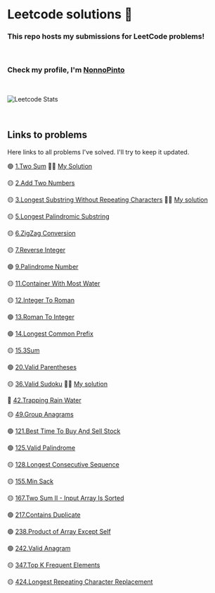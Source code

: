 # Leetcode solutions 🚀
### This repo hosts my submissions for LeetCode problems!

<br/>

### Check my profile, I'm [NonnoPinto](https://leetcode.com/NonnoPinto/)

<br/>

![Leetcode Stats](https://leetcard.jacoblin.cool/NonnoPinto)

<br/>

## Links to problems
Here links to all problems I've solved. I'll try to keep it updated.

🟢  [1.Two Sum](https://leetcode.com/problems/two-sum/) 👨‍💻 [My Solution](https://leetcode.com/problems/two-sum/solutions/3754197/java-beats-more-than-99-easy-sol/)

🟡 [2.Add Two Numbers](https://leetcode.com/problems/add-two-numbers/)

🟡 [3.Longest Substring Without Repeating Characters](https://leetcode.com/problems/longest-substring-without-repeating-characters/) 👨‍💻 [My solution](https://leetcode.com/problems/longest-substring-without-repeating-characters/solutions/3742039/java-sol/)

🟡 [5.Longest Palindromic Substring](https://leetcode.com/problems/longest-palindromic-substring/)

🟡 [6.ZigZag Conversion](https://leetcode.com/problems/zigzag-conversion/)

🟡 [7.Reverse Integer](https://leetcode.com/problems/reverse-integer/)

🟢 [9.Palindrome Number](https://leetcode.com/problems/palindrome-number/)

🟡 [11.Container With Most Water](https://leetcode.com/problems/container-with-most-water/)

🟡 [12.Integer To Roman](https://leetcode.com/problems/integer-to-roman/)

🟢 [13.Roman To Integer](https://leetcode.com/problems/roman-to-integer/)

🟢 [14.Longest Common Prefix](https://leetcode.com/problems/longest-common-prefix/)

🟡 [15.3Sum](https://leetcode.com/problems/3sum/)

🟢 [20.Valid Parentheses](https://leetcode.com/problems/valid-parentheses/)

🟡 [36.Valid Sudoku](https://leetcode.com/problems/valid-sudoku/) 👨‍💻 [My solution](https://leetcode.com/problems/valid-sudoku/solutions/3782789/java-o-n-solution/)

🔴 [42.Trapping Rain Water](https://leetcode.com/problems/trapping-rain-water/)

🟡 [49.Group Anagrams](https://leetcode.com/problems/group-anagrams/)

🟢 [121.Best Time To Buy And Sell Stock](https://leetcode.com/problems/best-time-to-buy-and-sell-stock/)

🟢 [125.Valid Palindrome](https://leetcode.com/problems/valid-palindrome/)

🟡 [128.Longest Consecutive Sequence](https://leetcode.com/problems/longest-consecutive-sequence/)

🟡 [155.Min Sack](https://leetcode.com/problems/min-stack/)

🟡 [167.Two Sum II - Input Array Is Sorted](https://leetcode.com/problems/two-sum-ii-input-array-is-sorted/)

🟢 [217.Contains Duplicate](https://leetcode.com/problems/contains-duplicate/)

🟢 [238.Product of Array Except Self](https://leetcode.com/problems/product-of-array-except-self/)

🟢 [242.Valid Anagram](https://leetcode.com/problems/valid-anagram/)

🟡 [347.Top K Frequent Elements](https://leetcode.com/problems/top-k-frequent-elements/)

🟡 [424.Longest Repeating Character Replacement](https://leetcode.com/problems/longest-repeating-character-replacement/)